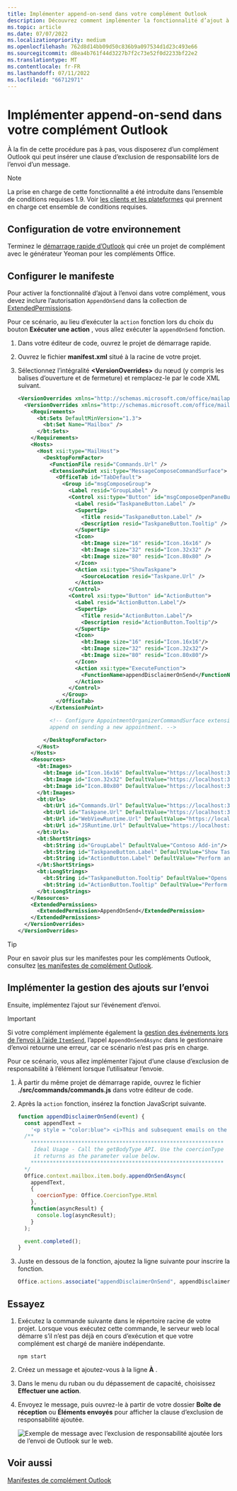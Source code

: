 ```yaml
---
title: Implémenter append-on-send dans votre complément Outlook
description: Découvrez comment implémenter la fonctionnalité d’ajout à l’envoi dans votre complément Outlook.
ms.topic: article
ms.date: 07/07/2022
ms.localizationpriority: medium
ms.openlocfilehash: 762d8d14bb09d50c836b9a097534d1d23c493e66
ms.sourcegitcommit: d8ea4b761f44d3227b7f2c73e52f0d2233bf22e2
ms.translationtype: MT
ms.contentlocale: fr-FR
ms.lasthandoff: 07/11/2022
ms.locfileid: "66712971"
---
```

# <a name="implement-append-on-send-in-your-outlook-add-in"></a>Implémenter append-on-send dans votre complément Outlook

À la fin de cette procédure pas à pas, vous disposerez d’un complément Outlook qui peut insérer une clause d’exclusion de responsabilité lors de l’envoi d’un message.

> [!NOTE]
> La prise en charge de cette fonctionnalité a été introduite dans l’ensemble de conditions requises 1.9. Voir [les clients et les plateformes](/javascript/api/requirement-sets/outlook/outlook-api-requirement-sets#requirement-sets-supported-by-exchange-servers-and-outlook-clients) qui prennent en charge cet ensemble de conditions requises.

## <a name="set-up-your-environment"></a>Configuration de votre environnement

Terminez le [démarrage rapide d’Outlook](../quickstarts/outlook-quickstart.md?tabs=yeomangenerator) qui crée un projet de complément avec le générateur Yeoman pour les compléments Office.

## <a name="configure-the-manifest"></a>Configurer le manifeste

Pour activer la fonctionnalité d’ajout à l’envoi dans votre complément, vous devez inclure l’autorisation `AppendOnSend` dans la collection de [ExtendedPermissions](/javascript/api/manifest/extendedpermissions).

Pour ce scénario, au lieu d’exécuter la `action` fonction lors du choix du bouton **Exécuter une action** , vous allez exécuter la `appendOnSend` fonction.

1. Dans votre éditeur de code, ouvrez le projet de démarrage rapide.

1. Ouvrez le fichier **manifest.xml** situé à la racine de votre projet.

1. Sélectionnez l’intégralité **\<VersionOverrides\>** du nœud (y compris les balises d’ouverture et de fermeture) et remplacez-le par le code XML suivant.

    ```XML
    <VersionOverrides xmlns="http://schemas.microsoft.com/office/mailappversionoverrides" xsi:type="VersionOverridesV1_0">
      <VersionOverrides xmlns="http://schemas.microsoft.com/office/mailappversionoverrides/1.1" xsi:type="VersionOverridesV1_1">
        <Requirements>
          <bt:Sets DefaultMinVersion="1.3">
            <bt:Set Name="Mailbox" />
          </bt:Sets>
        </Requirements>
        <Hosts>
          <Host xsi:type="MailHost">
            <DesktopFormFactor>
              <FunctionFile resid="Commands.Url" />
              <ExtensionPoint xsi:type="MessageComposeCommandSurface">
                <OfficeTab id="TabDefault">
                  <Group id="msgComposeGroup">
                    <Label resid="GroupLabel" />
                    <Control xsi:type="Button" id="msgComposeOpenPaneButton">
                      <Label resid="TaskpaneButton.Label" />
                      <Supertip>
                        <Title resid="TaskpaneButton.Label" />
                        <Description resid="TaskpaneButton.Tooltip" />
                      </Supertip>
                      <Icon>
                        <bt:Image size="16" resid="Icon.16x16" />
                        <bt:Image size="32" resid="Icon.32x32" />
                        <bt:Image size="80" resid="Icon.80x80" />
                      </Icon>
                      <Action xsi:type="ShowTaskpane">
                        <SourceLocation resid="Taskpane.Url" />
                      </Action>
                    </Control>
                    <Control xsi:type="Button" id="ActionButton">
                      <Label resid="ActionButton.Label"/>
                      <Supertip>
                        <Title resid="ActionButton.Label"/>
                        <Description resid="ActionButton.Tooltip"/>
                      </Supertip>
                      <Icon>
                        <bt:Image size="16" resid="Icon.16x16"/>
                        <bt:Image size="32" resid="Icon.32x32"/>
                        <bt:Image size="80" resid="Icon.80x80"/>
                      </Icon>
                      <Action xsi:type="ExecuteFunction">
                        <FunctionName>appendDisclaimerOnSend</FunctionName>
                      </Action>
                    </Control>
                  </Group>
                </OfficeTab>
              </ExtensionPoint>

              <!-- Configure AppointmentOrganizerCommandSurface extension point to support
              append on sending a new appointment. -->

            </DesktopFormFactor>
          </Host>
        </Hosts>
        <Resources>
          <bt:Images>
            <bt:Image id="Icon.16x16" DefaultValue="https://localhost:3000/assets/icon-16.png"/>
            <bt:Image id="Icon.32x32" DefaultValue="https://localhost:3000/assets/icon-32.png"/>
            <bt:Image id="Icon.80x80" DefaultValue="https://localhost:3000/assets/icon-80.png"/>
          </bt:Images>
          <bt:Urls>
            <bt:Url id="Commands.Url" DefaultValue="https://localhost:3000/commands.html" />
            <bt:Url id="Taskpane.Url" DefaultValue="https://localhost:3000/taskpane.html" />
            <bt:Url id="WebViewRuntime.Url" DefaultValue="https://localhost:3000/commands.html" />
            <bt:Url id="JSRuntime.Url" DefaultValue="https://localhost:3000/runtime.js" />
          </bt:Urls>
          <bt:ShortStrings>
            <bt:String id="GroupLabel" DefaultValue="Contoso Add-in"/>
            <bt:String id="TaskpaneButton.Label" DefaultValue="Show Taskpane"/>
            <bt:String id="ActionButton.Label" DefaultValue="Perform an action"/>
          </bt:ShortStrings>
          <bt:LongStrings>
            <bt:String id="TaskpaneButton.Tooltip" DefaultValue="Opens a pane displaying all available properties."/>
            <bt:String id="ActionButton.Tooltip" DefaultValue="Perform an action when clicked."/>
          </bt:LongStrings>
        </Resources>
        <ExtendedPermissions>
          <ExtendedPermission>AppendOnSend</ExtendedPermission>
        </ExtendedPermissions>
      </VersionOverrides>
    </VersionOverrides>
    ```

> [!TIP]
> Pour en savoir plus sur les manifestes pour les compléments Outlook, consultez [les manifestes de complément Outlook](manifests.md).

## <a name="implement-append-on-send-handling"></a>Implémenter la gestion des ajouts sur l’envoi

Ensuite, implémentez l’ajout sur l’événement d’envoi.

> [!IMPORTANT]
> Si votre complément implémente également la [gestion des événements lors de l’envoi à l’aide `ItemSend`](outlook-on-send-addins.md), l’appel `AppendOnSendAsync` dans le gestionnaire d’envoi retourne une erreur, car ce scénario n’est pas pris en charge.

Pour ce scénario, vous allez implémenter l’ajout d’une clause d’exclusion de responsabilité à l’élément lorsque l’utilisateur l’envoie.

1. À partir du même projet de démarrage rapide, ouvrez le fichier **./src/commands/commands.js** dans votre éditeur de code.

1. Après la `action` fonction, insérez la fonction JavaScript suivante.

    ```js
    function appendDisclaimerOnSend(event) {
      const appendText =
        '<p style = "color:blue"> <i>This and subsequent emails on the same topic are for discussion and information purposes only. Only those matters set out in a fully executed agreement are legally binding. This email may contain confidential information and should not be shared with any third party without the prior written agreement of Contoso. If you are not the intended recipient, take no action and contact the sender immediately.<br><br>Contoso Limited (company number 01624297) is a company registered in England and Wales whose registered office is at Contoso Campus, Thames Valley Park, Reading RG6 1WG</i></p>';  
      /**
        *************************************************************
         Ideal Usage - Call the getBodyType API. Use the coercionType
         it returns as the parameter value below.
        *************************************************************
      */
      Office.context.mailbox.item.body.appendOnSendAsync(
        appendText,
        {
          coercionType: Office.CoercionType.Html
        },
        function(asyncResult) {
          console.log(asyncResult);
        }
      );

      event.completed();
    }
    ```

1. Juste en dessous de la fonction, ajoutez la ligne suivante pour inscrire la fonction.

    ```js
    Office.actions.associate("appendDisclaimerOnSend", appendDisclaimerOnSend);
    ```

## <a name="try-it-out"></a>Essayez

1. Exécutez la commande suivante dans le répertoire racine de votre projet. Lorsque vous exécutez cette commande, le serveur web local démarre s’il n’est pas déjà en cours d’exécution et que votre complément est chargé de manière indépendante.

    ```command&nbsp;line
    npm start
    ```

1. Créez un message et ajoutez-vous à la ligne **À** .

1. Dans le menu du ruban ou du dépassement de capacité, choisissez **Effectuer une action**.

1. Envoyez le message, puis ouvrez-le à partir de votre dossier **Boîte de réception** ou **Éléments envoyés** pour afficher la clause d’exclusion de responsabilité ajoutée.

    ![Exemple de message avec l’exclusion de responsabilité ajoutée lors de l’envoi de Outlook sur le web.](../images/outlook-web-append-disclaimer.png)

## <a name="see-also"></a>Voir aussi

[Manifestes de complément Outlook](manifests.md)
